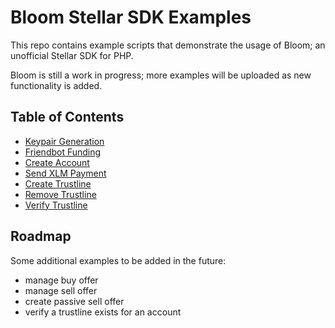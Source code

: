 # Bloom Stellar SDK Examples

This repo contains example scripts that demonstrate the usage of Bloom; an unofficial Stellar SDK for PHP.

Bloom is still a work in progress; more examples will be uploaded as new functionality is added.

## Table of Contents

- [Keypair Generation](src/00-keypair-generation.php)
- [Friendbot Funding](src/00-friendbot-funding.php)
- [Create Account](src/01-create-account.php)
- [Send XLM Payment](src/02-send-xlm-payment.php)
- [Create Trustline](src/03-create-trustline.php)
- [Remove Trustline](src/04-remove-trustline.php)
- [Verify Trustline](src/05-verify-trustline.php)

## Roadmap

Some additional examples to be added in the future:

- manage buy offer
- manage sell offer
- create passive sell offer
- verify a trustline exists for an account
